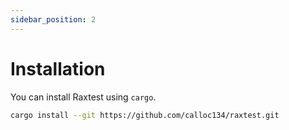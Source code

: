 ```yaml
---
sidebar_position: 2
---
```


# Installation

You can install Raxtest using `cargo`.

```sh
cargo install --git https://github.com/calloc134/raxtest.git
```

